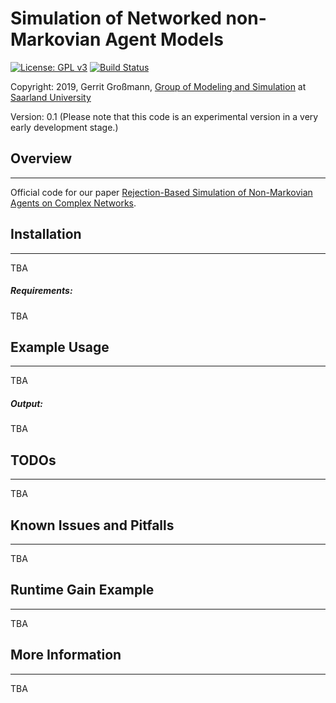 
# Simulation of Networked non-Markovian Agent Models
[![License: GPL v3](https://img.shields.io/badge/License-GPL%20v3-blue.svg)](http://www.gnu.org/licenses/gpl-3.0)
[![Build Status](https://travis-ci.com/gerritgr/non-markovian-simulation.svg?branch=master)](https://travis-ci.com/gerritgr/non-markovian-simulation)

Copyright: 2019, Gerrit Großmann, [Group of Modeling and Simulation](https://mosi.uni-saarland.de/) at [Saarland University](http://www.cs.uni-saarland.de/)

Version: 0.1 (Please note that this code is an experimental version in a very early development stage.)
## Overview
------------------
Official code for our paper [Rejection-Based Simulation of Non-Markovian Agents on Complex Networks](https://www.researchgate.net/publication/335841274_Rejection-Based_Simulation_of_Non-Markovian_Agents_on_Complex_Networks). 

## Installation
------------------
TBA
##### Requirements:

TBA
## Example Usage
-----------------
TBA
##### Output:
TBA

## TODOs
------------------
TBA

## Known Issues and Pitfalls
------------------
TBA

## Runtime Gain Example
------------------
TBA

## More Information
------------------
TBA

